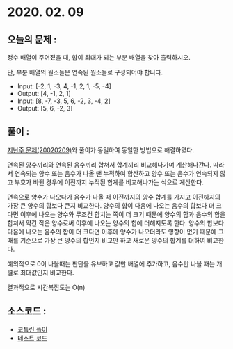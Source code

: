 # 2020. 02. 09

## 오늘의 문제 : 
정수 배열이 주어졌을 때, 합이 최대가 되는 부분 배열을 찾아 출력하시오.

단, 부분 배열의 원소들은 연속된 원소들로 구성되어야 합니다.

- Input: [-2, 1, -3, 4, -1, 2, 1, -5, -4]
- Output: [4, -1, 2, 1]
- Input: [8, -7, -3, 5, 6, -2, 3, -4, 2]
- Output: [5, 6, -2, 3]

## 풀이 : 

[지난주 문제(20020209)](20200202.md)와 풀이가 동일하여 동일한 방법으로 해결하였다.

연속된 양수끼리와 연속된 음수끼리 합쳐서 합계끼리 비교해나가며 계산해나간다. 
따라서 연속되는 양수 또는 음수가 나올 땐 누적하여 합산하고 양수 또는 음수가 연속되지 않고 부호가 바뀐 경우에 
이전까지 누적된 합계를 비교해나가는 식으로 계산한다.

연속으로 양수가 나오다가 음수가 나올 때 이전까지의 양수 합계를 가지고 이전까지의 가장 큰 양수의 합보다 큰지 비교한다.
양수의 합이 다음에 나오는 음수의 합보다 더 크다면 이후에 나오는 양수와 무조건 합치는 쪽이 더 크기 때문에
양수의 합과 음수의 합을 합쳐서 약간 작은 양수로써 이후에 나오는 양수의 합에 더해지도록 한다.
양수의 합보다 다음에 나오는 음수의 합이 더 크다면 이후에 양수가 나오더라도 영향이 없기 때문에
그 때를 기준으로 가장 큰 양수의 합인지 비교만 하고 새로운 양수의 합계를 더하여 비교한다.

예외적으로 0이 나올때는 판단을 유보하고 값만 배열에 추가하고, 음수만 나올 때는 개별로 최대값인지 비교한다.

결과적으로 시간복잡도는 O(n)
  
## 소스코드 :

- [코틀린 풀이](../../src/main/java/dev/haenara/mailprogramming/solution/y2020/m02/d09/Solution200209.kt)
- [테스트 코드](../../src/test/java/dev/haenara/mailprogramming/solution/y2020/m02/d09/Solution200209Test.kt)
 
